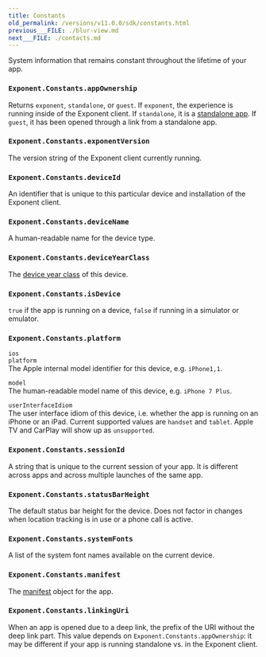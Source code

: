 ```yaml
---
title: Constants
old_permalink: /versions/v11.0.0/sdk/constants.html
previous___FILE: ./blur-view.md
next___FILE: ./contacts.md
---
```


System information that remains constant throughout the lifetime of your app.

### `Exponent.Constants.appOwnership`

Returns `exponent`, `standalone`, or `guest`. If `exponent`, the experience is running inside of the Exponent client. If `standalone`, it is a [standalone app](/versions/v11.0.0/guides/building-standalone-apps#building-standalone-apps). If `guest`, it has been opened through a link from a standalone app.

### `Exponent.Constants.exponentVersion`

The version string of the Exponent client currently running.

### `Exponent.Constants.deviceId`

An identifier that is unique to this particular device and installation of the Exponent client.

### `Exponent.Constants.deviceName`

A human-readable name for the device type.

### `Exponent.Constants.deviceYearClass`

The [device year class](https://github.com/facebook/device-year-class) of this device.

### `Exponent.Constants.isDevice`

`true` if the app is running on a device, `false` if running in a simulator or emulator.

### `Exponent.Constants.platform`

 `ios`  
 `platform`  
The Apple internal model identifier for this device, e.g. `iPhone1,1`.

 `model`  
The human-readable model name of this device, e.g. `iPhone 7 Plus`.

 `userInterfaceIdiom`  
The user interface idiom of this device, i.e. whether the app is running on an iPhone or an iPad. Current supported values are `handset` and `tablet`. Apple TV and CarPlay will show up as `unsupported`.

### `Exponent.Constants.sessionId`

A string that is unique to the current session of your app. It is different across apps and across multiple launches of the same app.

### `Exponent.Constants.statusBarHeight`

The default status bar height for the device. Does not factor in changes when location tracking is in use or a phone call is active.

### `Exponent.Constants.systemFonts`

A list of the system font names available on the current device.

### `Exponent.Constants.manifest`

The [manifest](/versions/v11.0.0/guides/how-exponent-works#exponent-manifest) object for the app.

### `Exponent.Constants.linkingUri`

When an app is opened due to a deep link, the prefix of the URI without the deep link part. This value depends on `Exponent.Constants.appOwnership`: it may be different if your app is running standalone vs. in the Exponent client.
